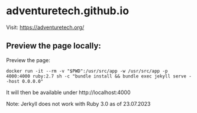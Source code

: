 # adventuretech.github.io

Visit: https://adventuretech.org/

## Preview the page locally:

Preview the page:
```
docker run -it --rm -v "$PWD":/usr/src/app -w /usr/src/app -p 4000:4000 ruby:2.7 sh -c "bundle install && bundle exec jekyll serve --host 0.0.0.0"
```

It will then be available under http://localhost:4000

Note: Jerkyll does not work with Ruby 3.0 as of 23.07.2023
